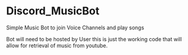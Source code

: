 # Discord_MusicBot
Simple Music Bot to join Voice Channels and play songs


Bot will need to be hosted by User this is just the working code that will allow for retrieval of music from youtube.
